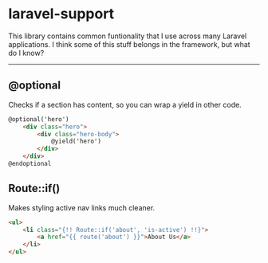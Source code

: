 # laravel-support
This library contains common funtionality that I use across many Laravel
applications. I think some of this stuff belongs in the framework, but
what do I know?

---

## @optional
Checks if a section has content, so you can wrap a yield in other code.

```html
@optional('hero')
    <div class="hero">
        <div class="hero-body">
            @yield('hero')
        </div>
    </div>
@endoptional
```

## Route::if()
Makes styling active nav links much cleaner.

```html
<ul>
    <li class="{!! Route::if('about', 'is-active') !!}">
        <a href="{{ route('about') }}">About Us</a>
    </li>
</ul>
```
